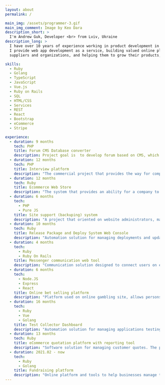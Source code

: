 ```yaml
---
layout: about
permalink: /

main_img: /assets/programmer-3.gif
main_img_comment: Image by Keo Dara
description_short: >
  I'm Andrew Guk, Developer <br> from Lviv, Ukraine
description_long: >
  I have over 10 years of experience working in product development in Marketplaces and SaaS using Ruby on Rails and Vue.js.
  I provide web app development as a service, building valued online platforms, tools and integrations for businesses and charities,
  suppliers and organizations, and helping them to grow their products, fundraising programs, and sales with trust and understanding.

skills:
  - Ruby
  - Golang
  - TypeScript
  - JavaScript
  - Vue.js
  - Ruby on Rails
  - SQL
  - HTML/CSS
  - Services
  - REST
  - React
  - Bootstrap
  - eCommerce
  - Stripe

experience:
  - duration: 9 months
    tech: PHP
    title: Forum CMS Database converter
    description: Project goal is  to develop forum based on CMS, which named Simple Machines Forum, that gives ability for site owner downgrade the version of SMF on his hosting server. Works with all sizes MySQL databases. Oriented on users that have not any special technical skills in DB development.
  - duration: 12 months
    tech: PHP
    title: Interview platform
    description: "The commercial project that provides the way for companies to make video interviews with candidates from all over the world and get the best of them for vacancies. The main purpose was to deploy a system that allows companies to create own accounts and pages that meet company style and where candidates can pass their interview. Every person, in turn, can view the progress of his or her interview."
  - duration: 12 months
    tech: Ruby
    title: Ecommerce Web Store
    description: "The system that provides an ability for a company to make own commercial Web Store and manage storefront in an easy way. The system supports multiple roles such as admins, resellers, users etc. The main idea was to allow resellers and users easily add a new product by simplifying the way of adding. Every person has the ability to set up own unique designed product, edit the properties of material, size etc. and order it in a couple of days. Benefit for the company is to get more profit with fewer costs."
  - duration: 6 months
    tech:
      - PHP
      - Pure JS
    title: Site support (backuping) system
    description: "A project that oriented on website administrators, managers, and developers. The application gives administrator ability to perform backups of the sites that he manages and prevent the data loss. Project contains two parts: administrator with multiple domain management ability and client single domain management."
  - duration: 10 months
    tech: Ruby
    title: Release Package and Deploy System Web Console
    description: "Automation solution for managing deployments and updates of complex business critical Applications from Development to Production. The product provides seamless application deployment automation while automating the discovery, configuration management and correction of middleware, databases, operating systems, and environments configurations within the deployment process."
  - duration: 4 months
    tech:
      - Ruby
      - Ruby On Rails
    title: Messenger communication web tool
    description: "Communication solution designed to connect users on existing platform. Gives ability to send both messages and media files using Twilio service."
  - duration: 6 months
    tech:
      - Node.JS
      - Express
      - React
    title: Online bet selling platform
    description: "Platform used on online gambling site, allows persons to sell their predictions like products on local marketplace."
  - duration: 16 months
    tech:
      - Ruby
      - Vue
      - Golang
    title: Test Collector Dashboard
    description: "Automation solution for managing applications testing process. The product provides ability to start, update and grow information from numerous services aimed on testing APIs or UI and manage results for CI processes of customer products."
  - duration: 13 months
    tech: Ruby
    title: eCommerce quotation platform with reporting tool
    description: "Software solution for managing customer quotes. The product gives ability for manager person to create customer, collect predefined quotes with custom options for any customer, and proceed to their account with single login bridge after to have instant pay feature."
  - duration: 2021.02 - now
    tech:
      - Ruby
      - Golang
    title: Fundraising platform
    description: "Online platform and tools to help businesses manage their product fundraising business, make raising money for local organizations of various type."
---
```

